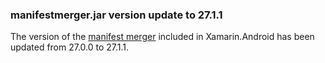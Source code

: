 ### manifestmerger.jar version update to 27.1.1

The version of the [manifest merger][0] included in Xamarin.Android
has been updated from 27.0.0 to 27.1.1.

[0]: https://developer.android.com/studio/build/manifest-merge.html
